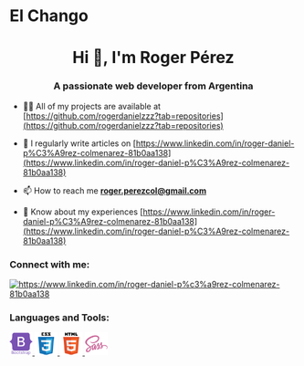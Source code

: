 # El Chango
<h1 align="center">Hi 👋, I'm Roger Pérez</h1>
<h3 align="center">A passionate web developer from Argentina</h3>

- 👨‍💻 All of my projects are available at [https://github.com/rogerdanielzzz?tab=repositories](https://github.com/rogerdanielzzz?tab=repositories)

- 📝 I regularly write articles on [https://www.linkedin.com/in/roger-daniel-p%C3%A9rez-colmenarez-81b0aa138](https://www.linkedin.com/in/roger-daniel-p%C3%A9rez-colmenarez-81b0aa138)

- 📫 How to reach me **roger.perezcol@gmail.com**

- 📄 Know about my experiences [https://www.linkedin.com/in/roger-daniel-p%C3%A9rez-colmenarez-81b0aa138](https://www.linkedin.com/in/roger-daniel-p%C3%A9rez-colmenarez-81b0aa138)

<h3 align="left">Connect with me:</h3>
<p align="left">
<a href="https://linkedin.com/in/https://www.linkedin.com/in/roger-daniel-p%c3%a9rez-colmenarez-81b0aa138" target="blank"><img align="center" src="https://raw.githubusercontent.com/rahuldkjain/github-profile-readme-generator/master/src/images/icons/Social/linked-in-alt.svg" alt="https://www.linkedin.com/in/roger-daniel-p%c3%a9rez-colmenarez-81b0aa138" height="30" width="40" /></a>
</p>

<h3 align="left">Languages and Tools:</h3>
<p align="left"> <a href="https://getbootstrap.com" target="_blank"> <img src="https://raw.githubusercontent.com/devicons/devicon/master/icons/bootstrap/bootstrap-plain-wordmark.svg" alt="bootstrap" width="40" height="40"/> </a> <a href="https://www.w3schools.com/css/" target="_blank"> <img src="https://raw.githubusercontent.com/devicons/devicon/master/icons/css3/css3-original-wordmark.svg" alt="css3" width="40" height="40"/> </a> <a href="https://www.w3.org/html/" target="_blank"> <img src="https://raw.githubusercontent.com/devicons/devicon/master/icons/html5/html5-original-wordmark.svg" alt="html5" width="40" height="40"/> </a> <a href="https://sass-lang.com" target="_blank"> <img src="https://raw.githubusercontent.com/devicons/devicon/master/icons/sass/sass-original.svg" alt="sass" width="40" height="40"/> </a> </p>
